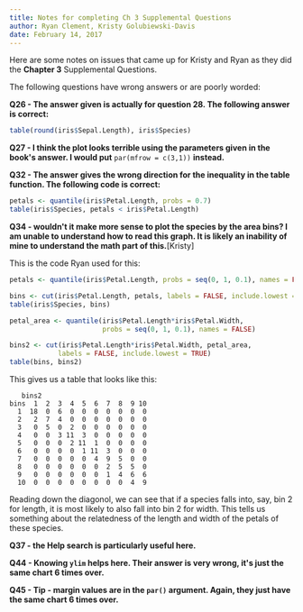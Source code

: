 ```yaml
---
title: Notes for completing Ch 3 Supplemental Questions
author: Ryan Clement, Kristy Golubiewski-Davis
date: February 14, 2017
---
```


Here are some notes on issues that came up for Kristy and Ryan as they did the **Chapter 3** Supplemental Questions.

The following questions have wrong answers or are poorly worded:

**Q26 - The answer given is actually for question 28. The following answer is correct:**

```r
table(round(iris$Sepal.Length), iris$Species)
```

**Q27 - I think the plot looks terrible using the parameters given in the book's answer. I would put** `par(mfrow = c(3,1))` **instead.**

**Q32 - The answer gives the wrong direction for the inequality in the table function. The following code is correct:**

```r
petals <- quantile(iris$Petal.Length, probs = 0.7)
table(iris$Species, petals < iris$Petal.Length)
```
**Q34 - wouldn't it make more sense to plot the species by the area bins?  I am unable to understand how to read this graph.  It is likely an inability of mine to understand the math part of this.**[Kristy]

This is the code Ryan used for this:

```r
petals <- quantile(iris$Petal.Length, probs = seq(0, 1, 0.1), names = FALSE)

bins <- cut(iris$Petal.Length, petals, labels = FALSE, include.lowest = TRUE)
table(iris$Species, bins)

petal_area <- quantile(iris$Petal.Length*iris$Petal.Width, 
                       probs = seq(0, 1, 0.1), names = FALSE)

bins2 <- cut(iris$Petal.Length*iris$Petal.Width, petal_area, 
            labels = FALSE, include.lowest = TRUE)
table(bins, bins2)
```
This gives us a table that looks like this:

```
   bins2
bins  1  2  3  4  5  6  7  8  9 10
  1  18  0  6  0  0  0  0  0  0  0
  2   2  7  4  0  0  0  0  0  0  0
  3   0  5  0  2  0  0  0  0  0  0
  4   0  0  3 11  3  0  0  0  0  0
  5   0  0  0  2 11  1  0  0  0  0
  6   0  0  0  0  1 11  3  0  0  0
  7   0  0  0  0  0  4  9  5  0  0
  8   0  0  0  0  0  0  2  5  5  0
  9   0  0  0  0  0  0  1  4  6  6
  10  0  0  0  0  0  0  0  0  4  9
```

Reading down the diagonol, we can see that if a species falls into, say, bin 2 for length, it is most likely to also fall into bin 2 for width. This tells us something about the relatedness of the length and width of the petals of these species. 

**Q37 - the Help search is particularly useful here.**

**Q44 - Knowing `ylim` helps here.  Their answer is very wrong, it's just the same chart 6 times over.**

**Q45 - Tip - margin values are in the `par()` argument.  Again, they just have the same chart 6 times over.**
